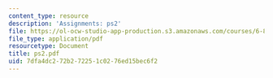 ```yaml
---
content_type: resource
description: 'Assignments: ps2'
file: https://ol-ocw-studio-app-production.s3.amazonaws.com/courses/6-821-programming-languages-fall-2002/7dfa4dc272b272251c0276ed15bec6f2_ps2.pdf
file_type: application/pdf
resourcetype: Document
title: ps2.pdf
uid: 7dfa4dc2-72b2-7225-1c02-76ed15bec6f2
---
```

